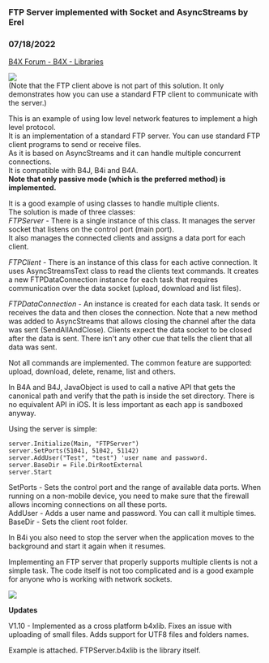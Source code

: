 ###  FTP Server implemented with Socket and AsyncStreams by Erel
### 07/18/2022
[B4X Forum - B4X - Libraries](https://www.b4x.com/android/forum/threads/74320/)

![](https://www.b4x.com/images/ftp.gif)  
(Note that the FTP client above is not part of this solution. It only demonstrates how you can use a standard FTP client to communicate with the server.)  
  
This is an example of using low level network features to implement a high level protocol.  
It is an implementation of a standard FTP server. You can use standard FTP client programs to send or receive files.  
As it is based on AsyncStreams and it can handle multiple concurrent connections.  
It is compatible with B4J, B4i and B4A.  
**Note that only passive mode (which is the preferred method) is implemented.**   
  
It is a good example of using classes to handle multiple clients.  
The solution is made of three classes:  
*FTPServer* - There is a single instance of this class. It manages the server socket that listens on the control port (main port).  
It also manages the connected clients and assigns a data port for each client.  
  
*FTPClient* - There is an instance of this class for each active connection. It uses AsyncStreamsText class to read the clients text commands. It creates a new FTPDataConnection instance for each task that requires communication over the data socket (upload, download and list files).  
  
*FTPDataConnection* - An instance is created for each data task. It sends or receives the data and then closes the connection. Note that a new method was added to AsyncStreams that allows closing the channel after the data was sent (SendAllAndClose). Clients expect the data socket to be closed after the data is sent. There isn't any other cue that tells the client that all data was sent.  
  
Not all commands are implemented. The common feature are supported: upload, download, delete, rename, list and others.  
  
In B4A and B4J, JavaObject is used to call a native API that gets the canonical path and verify that the path is inside the set directory. There is no equivalent API in iOS. It is less important as each app is sandboxed anyway.  
  
Using the server is simple:  

```B4X
server.Initialize(Main, "FTPServer")  
server.SetPorts(51041, 51042, 51142)  
server.AddUser("Test", "test") 'user name and password.  
server.BaseDir = File.DirRootExternal  
server.Start
```

  
SetPorts - Sets the control port and the range of available data ports. When running on a non-mobile device, you need to make sure that the firewall allows incoming connections on all these ports.  
AddUser - Adds a user name and password. You can call it multiple times.  
BaseDir - Sets the client root folder.  
  
In B4i you also need to stop the server when the application moves to the background and start it again when it resumes.  
  
Implementing an FTP server that properly supports multiple clients is not a simple task. The code itself is not too complicated and is a good example for anyone who is working with network sockets.  
  
  
![](https://www.b4x.com/basic4android/images/SS-2016-12-19_16.47.26.png)  
  
**Updates**  
  
V1.10 - Implemented as a cross platform b4xlib. Fixes an issue with uploading of small files. Adds support for UTF8 files and folders names.  
  
Example is attached. FTPServer.b4xlib is the library itself.